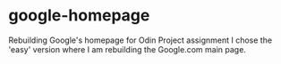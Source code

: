 # google-homepage
Rebuilding Google's homepage for Odin Project assignment
I chose the 'easy' version where I am rebuilding the Google.com main page.
